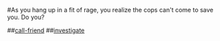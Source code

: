 #As you hang up in a fit of rage, you realize the cops can't come to save you. Do you?

##[call-friend]()
##[investigate](../../../investigate/investigate.md)
